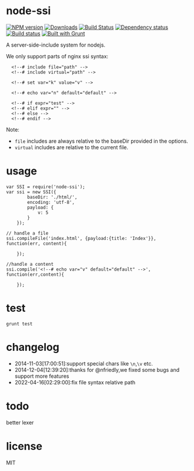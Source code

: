# node-ssi

[![NPM version][npm-image]][npm-url] [![Downloads][downloads-image]][npm-url] [![Build Status][travis-image]][travis-url] [![Dependency status][david-dm-image]][david-dm-url] [![Build status][appveyor-image]][appveyor-url] [![Built with Grunt][grunt-image]][grunt-url]

A server-side-include system for nodejs.

We only support parts of nginx ssi syntax:

      <!--# include file="path" -->
      <!--# include virtual="path" -->

      <!--# set var="k" value="v" -->

      <!--# echo var="n" default="default" -->

      <!--# if expr="test" -->
      <!--# elif expr="" -->
      <!--# else -->
      <!--# endif -->

Note:

- `file` includes are always relative to the baseDir provided in the options.
- `virtual` includes are relative to the current file.

# usage

    var SSI = require('node-ssi');
    var ssi = new SSI({
            baseDir: './html/',
            encoding: 'utf-8',
            payload: {
                v: 5
            }
        });

    // handle a file
    ssi.compileFile('index.html', {payload:{title: 'Index'}}, function(err, content){

        });

    //handle a content
    ssi.compile('<!--# echo var="v" default="default" -->', function(err,content){

        });

# test

`grunt test`

# changelog

- 2014-11-03[17:00:51]:support special chars like `\n`,`\v` etc.
- 2014-12-04[12:39:20]:thanks for @nfriedly,we fixed some bugs and support more features
- 2022-04-16[02:29:00]:fix file syntax relative path

# todo

better lexer

# license

MIT

[downloads-image]: http://img.shields.io/npm/dm/node-ssi.svg
[npm-url]: https://npmjs.org/package/node-ssi
[npm-image]: http://img.shields.io/npm/v/node-ssi.svg
[travis-url]: https://travis-ci.org/yanni4night/node-ssi
[travis-image]: http://img.shields.io/travis/yanni4night/node-ssi.svg
[grunt-url]: http://gruntjs.com/
[grunt-image]: https://cdn.gruntjs.com/builtwith.png
[appveyor-image]: https://ci.appveyor.com/api/projects/status/6sv21grqrixe60yu?svg=true
[appveyor-url]: https://ci.appveyor.com/project/yanni4night/node-ssi
[david-dm-url]: https://david-dm.org/yanni4night/node-ssi
[david-dm-image]: https://david-dm.org/yanni4night/node-ssi.svg

